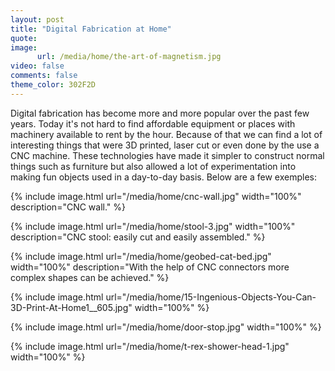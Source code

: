 ```yaml
---
layout: post
title: "Digital Fabrication at Home"
quote: 
image:
      url: /media/home/the-art-of-magnetism.jpg
video: false
comments: false
theme_color: 302F2D
---
```

Digital fabrication has become more and more popular over the past few years. Today it's not hard to find affordable equipment or places with machinery available to rent by the hour. Because of that we can find a lot of interesting things that were 3D printed, laser cut or even done by the use a CNC machine.
These technologies have made it simpler to construct normal things such as furniture but also allowed a lot of experimentation into making fun objects used in a day-to-day basis.
Below are a few exemples:

{% include image.html url="/media/home/cnc-wall.jpg" width="100%" description="CNC wall." %}

{% include image.html url="/media/home/stool-3.jpg" width="100%" description="CNC stool: easily cut and easily assembled." %}

{% include image.html url="/media/home/geobed-cat-bed.jpg" width="100%" description="With the help of CNC connectors more complex shapes can be achieved." %}

{% include image.html url="/media/home/15-Ingenious-Objects-You-Can-3D-Print-At-Home1__605.jpg" width="100%" %}

{% include image.html url="/media/home/door-stop.jpg" width="100%" %}

{% include image.html url="/media/home/t-rex-shower-head-1.jpg" width="100%" %}
